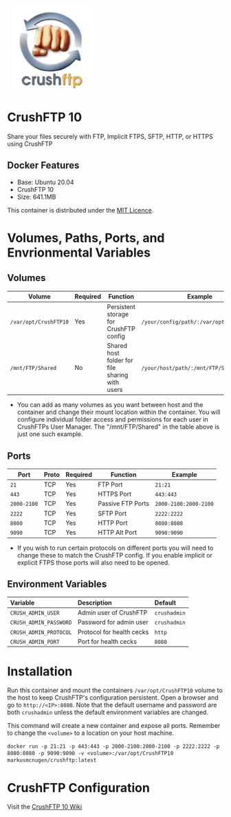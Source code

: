 [preview]: https://raw.githubusercontent.com/MarkusMcNugen/docker-templates/master/crushftp10/crushftp.png "CrushFTP Logo"

![alt text][preview]
# CrushFTP 10

Share your files securely with FTP, Implicit FTPS, SFTP, HTTP, or HTTPS using CrushFTP

## Docker Features
* Base: Ubuntu 20.04
* CrushFTP 10
* Size: 641.1MB

This container is distributed under the [MIT Licence](LICENSE).

# Volumes, Paths, Ports, and Envrionmental Variables
## Volumes
| Volume | Required | Function | Example |
|----------|----------|----------|----------|
| `/var/opt/CrushFTP10` | Yes | Persistent storage for CrushFTP config | `/your/config/path/:/var/opt/CrushFTP10`|
| `/mnt/FTP/Shared` | No | Shared host folder for file sharing with users | `/your/host/path/:/mnt/FTP/Shared`|

* You can add as many volumes as you want between host and the container and change their mount location within the container. You will configure individual folder access and permissions for each user in CrushFTPs User Manager. The "/mnt/FTP/Shared" in the table above is just one such example.

## Ports
| Port | Proto | Required | Function | Example |
|----------|----------|----------|----------|----------|
| `21` | TCP | Yes | FTP Port | `21:21`|
| `443` | TCP | Yes | HTTPS Port | `443:443`|
| `2000-2100` | TCP | Yes | Passive FTP Ports | `2000-2100:2000-2100`|
| `2222` | TCP | Yes | SFTP Port | `2222:2222`|
| `8080` | TCP | Yes | HTTP Port | `8080:8080`|
| `9090` | TCP | Yes | HTTP Alt Port | `9090:9090`|

* If you wish to run certain protocols on different ports you will need to change these to match the CrushFTP config. If you enable implicit or explicit FTPS those ports will also need to be opened.

## Environment Variables
| Variable               | Description               | Default      |
|:-----------------------|:--------------------------|:-------------|
| `CRUSH_ADMIN_USER`     | Admin user of CrushFTP    | `crushadmin` |
| `CRUSH_ADMIN_PASSWORD` | Password for admin user   | `crushadmin` |
| `CRUSH_ADMIN_PROTOCOL` | Protocol for health cecks | `http`       |
| `CRUSH_ADMIN_PORT`     | Port for health cecks     | `8080`       |

# Installation
Run this container and mount the containers `/var/opt/CrushFTP10` volume to the host to keep CrushFTP's configuration persistent. Open a browser and go to `http://<IP>:8080`. Note that the default username and password are both `crushadmin` unless the default environment variables are changed.

This command will create a new container and expose all ports. Remember to change the `<volume>` to a location on your host machine.

```
docker run -p 21:21 -p 443:443 -p 2000-2100:2000-2100 -p 2222:2222 -p 8080:8080 -p 9090:9090 -v <volume>:/var/opt/CrushFTP10 markusmcnugen/crushftp:latest
```

# CrushFTP Configuration
Visit the [CrushFTP 10 Wiki](https://www.crushftp.com/crush10wiki/)

